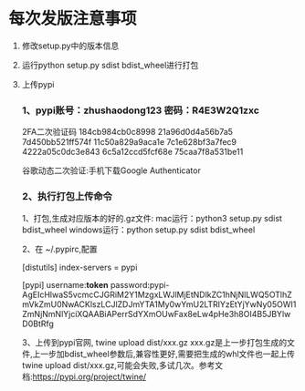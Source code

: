 # 每次发版注意事项
1. 修改setup.py中的版本信息
2. 运行python setup.py sdist bdist_wheel进行打包
3. 上传pypi
   ### 1、pypi账号：zhushaodong123 密码：R4E3W2Q1zxc
   2FA二次验证码
    184cb984cb0c8998
    21a96d0d4a56b7a5
    7d450bb521ff574f
    11c50a829a9aca1e
    7c1e628bf3a7fec9
    4222a05c0dc3e843
    6c5a12ccd5fcf68e
    75caa7f8a531be11

   谷歌动态二次验证:手机下载Google Authenticator


   ### 2、执行打包上传命令
    1、打包,生成对应版本的好的.gz文件: 
    mac运行：python3 setup.py sdist bdist_wheel 
    windows运行：python setup.py sdist bdist_wheel

    2、在 ~/.pypirc,配置

    [distutils]
    index-servers = pypi

    [pypi]
    username:__token__
    password:pypi-AgEIcHlwaS5vcmcCJGRiM2Y1MzgxLWJlMjEtNDlkZC1hNjNlLWQ5OTlhZmVkZmU0NwACKlszLCJlZDJmYTA1My0wYmU2LTRlYzEtYjYwNy05OWI1ZmNjNmNlYjciXQAABiAPerrSdYXmOUwFax8eLw4pHe3h8OI4B5JBYlwD0BtRfg

    3、上传到pypi官网,
      twine upload dist/xxx.gz
      xxx.gz是上一步打包生成的文件,上一步加bdist_wheel参数后,兼容性更好,需要把生成的whl文件也一起上传twine upload dist/xxx.gz,可能会失败,多试几次。参考文档:https://pypi.org/project/twine/
   


